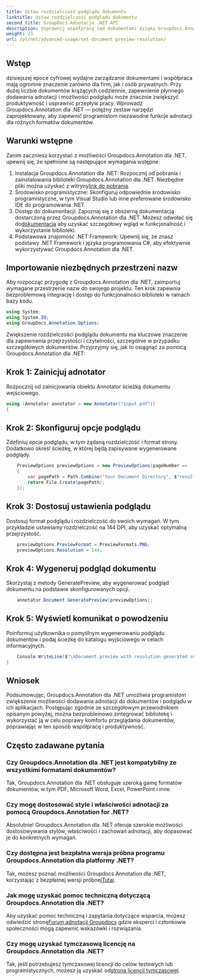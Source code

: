```yaml
---
title: Ustaw rozdzielczość podglądu dokumentu
linktitle: Ustaw rozdzielczość podglądu dokumentu
second_title: GroupDocs.Adnotacja .NET API
description: Usprawnij współpracę nad dokumentami dzięki Groupdocs.Annotation for .NET, usprawniając funkcje adnotacji i podglądu.
weight: 23
url: /pl/net/advanced-usage/set-document-preview-resolution/
---
```

## Wstęp
dzisiejszej epoce cyfrowej wydajne zarządzanie dokumentami i współpraca mają ogromne znaczenie zarówno dla firm, jak i osób prywatnych. Przy dużej liczbie dokumentów krążących codziennie, zapewnienie płynnego dodawania adnotacji i możliwości podglądu może znacznie zwiększyć produktywność i usprawnić przepływ pracy. Wprowadź Groupdocs.Annotation dla .NET — potężny zestaw narzędzi zaprojektowany, aby zapewnić programistom niezawodne funkcje adnotacji dla różnych formatów dokumentów.
## Warunki wstępne
Zanim zaczniesz korzystać z możliwości Groupdocs.Annotation dla .NET, upewnij się, że spełnione są następujące wymagania wstępne:
1.  Instalacja Groupdocs.Annotation dla .NET: Rozpocznij od pobrania i zainstalowania biblioteki Groupdocs.Annotation dla .NET. Niezbędne pliki można uzyskać z witryny[link do pobrania](https://releases.groupdocs.com/annotation/net/).
2. Środowisko programistyczne: Skonfiguruj odpowiednie środowisko programistyczne, w tym Visual Studio lub inne preferowane środowisko IDE do programowania .NET.
3. Dostęp do dokumentacji: Zapoznaj się z obszerną dokumentacją dostarczoną przez Groupdocs.Annotation dla .NET. Możesz odwołać się do[dokumentacja](https://tutorials.groupdocs.com/annotation/net/) aby uzyskać szczegółowy wgląd w funkcjonalność i wykorzystanie biblioteki.
4. Podstawowa znajomość .NET Framework: Upewnij się, że znasz podstawy .NET Framework i języka programowania C#, aby efektywnie wykorzystywać Groupdocs.Annotation dla .NET.

## Importowanie niezbędnych przestrzeni nazw
Aby rozpocząć przygodę z Groupdocs.Annotation dla .NET, zaimportuj wymagane przestrzenie nazw do swojego projektu. Ten krok zapewnia bezproblemową integrację i dostęp do funkcjonalności biblioteki w ramach bazy kodu.

```csharp
using System;
using System.IO;
using GroupDocs.Annotation.Options;
```

Zwiększenie rozdzielczości podglądu dokumentu ma kluczowe znaczenie dla zapewnienia przejrzystości i czytelności, szczególnie w przypadku szczegółowych dokumentów. Przyjrzyjmy się, jak to osiągnąć za pomocą Groupdocs.Annotation dla .NET:
## Krok 1: Zainicjuj adnotator
Rozpocznij od zainicjowania obiektu Annotator ścieżką dokumentu wejściowego.
```csharp
using (Annotator annotator = new Annotator("input.pdf"))
{
```
## Krok 2: Skonfiguruj opcje podglądu
Zdefiniuj opcje podglądu, w tym żądaną rozdzielczość i format strony. Dodatkowo określ ścieżkę, w której będą zapisywane wygenerowane podglądy.
```csharp
    PreviewOptions previewOptions = new PreviewOptions(pageNumber =>
    {
        var pagePath = Path.Combine("Your Document Directory", $"result_with_resolution_{pageNumber}.png");
        return File.Create(pagePath);
    });
```
## Krok 3: Dostosuj ustawienia podglądu
Dostosuj format podglądu i rozdzielczość do swoich wymagań. W tym przykładzie ustawiamy rozdzielczość na 144 DPI, aby uzyskać optymalną przejrzystość.
```csharp
    previewOptions.PreviewFormat = PreviewFormats.PNG;
    previewOptions.Resolution = 144;
```
## Krok 4: Wygeneruj podgląd dokumentu
Skorzystaj z metody GeneratePreview, aby wygenerować podgląd dokumentu na podstawie skonfigurowanych opcji.
```csharp
    annotator.Document.GeneratePreview(previewOptions);
```
## Krok 5: Wyświetl komunikat o powodzeniu
Poinformuj użytkownika o pomyślnym wygenerowaniu podglądu dokumentów i podaj ścieżkę do katalogu wyjściowego w celach informacyjnych.
```csharp
    Console.WriteLine($"\nDocument preview with resolution generated successfully.\nCheck output in {"Your Document Directory"}.");
}
```

## Wniosek
Podsumowując, Groupdocs.Annotation dla .NET umożliwia programistom zwiększenie możliwości dodawania adnotacji do dokumentów i podglądu w ich aplikacjach. Postępując zgodnie ze szczegółowym przewodnikiem opisanym powyżej, można bezproblemowo zintegrować bibliotekę i wykorzystać ją w celu poprawy komfortu przeglądania dokumentów, poprawiając w ten sposób współpracę i produktywność.
## Często zadawane pytania
### Czy Groupdocs.Annotation dla .NET jest kompatybilny ze wszystkimi formatami dokumentów?
Tak, Groupdocs.Annotation dla .NET obsługuje szeroką gamę formatów dokumentów, w tym PDF, Microsoft Word, Excel, PowerPoint i inne.
### Czy mogę dostosować style i właściwości adnotacji za pomocą Groupdocs.Annotation for .NET?
Absolutnie! Groupdocs.Annotation dla .NET oferuje szerokie możliwości dostosowywania stylów, właściwości i zachowań adnotacji, aby dopasować je do konkretnych wymagań.
### Czy dostępna jest bezpłatna wersja próbna programu Groupdocs.Annotation dla platformy .NET?
Tak, możesz poznać możliwości Groupdocs.Annotation dla .NET, korzystając z bezpłatnej wersji próbnej[Tutaj](https://releases.groupdocs.com/).
### Jak mogę uzyskać pomoc techniczną dotyczącą Groupdocs.Annotation dla .NET?
 Aby uzyskać pomoc techniczną i zapytania dotyczące wsparcia, możesz odwiedzić stronę[Forum adnotacji Groupdocs](https://forum.groupdocs.com/c/annotation/10) gdzie eksperci i członkowie społeczności mogą zapewnić wskazówki i rozwiązania.
### Czy mogę uzyskać tymczasową licencję na Groupdocs.Annotation dla .NET?
 Tak, jeśli potrzebujesz tymczasowej licencji do celów testowych lub programistycznych, możesz ją uzyskać od[strona licencji tymczasowej](https://purchase.groupdocs.com/temporary-license/).